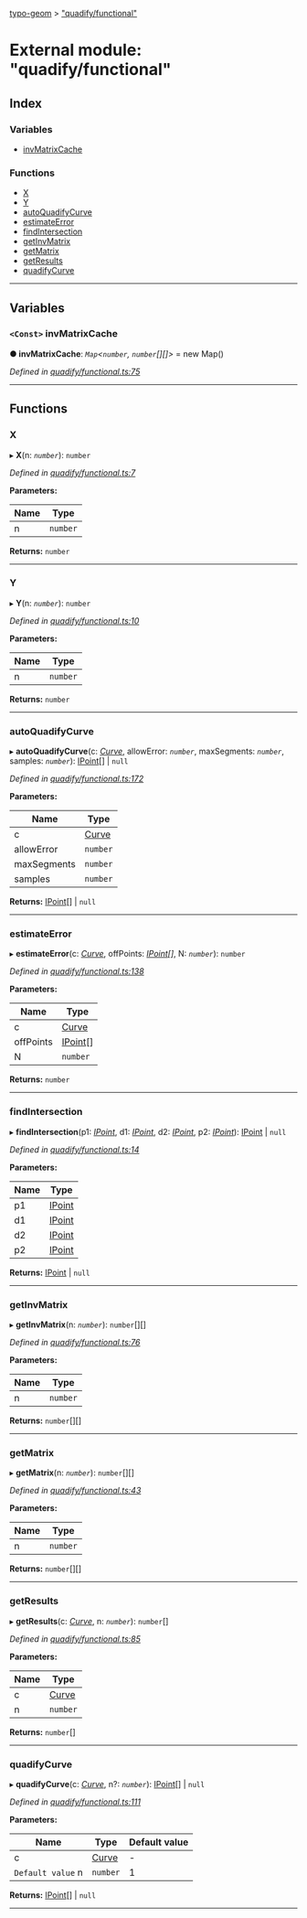 [typo-geom](../README.md) > ["quadify/functional"](../modules/_quadify_functional_.md)

# External module: "quadify/functional"

## Index

### Variables

* [invMatrixCache](_quadify_functional_.md#invmatrixcache)

### Functions

* [X](_quadify_functional_.md#x)
* [Y](_quadify_functional_.md#y)
* [autoQuadifyCurve](_quadify_functional_.md#autoquadifycurve)
* [estimateError](_quadify_functional_.md#estimateerror)
* [findIntersection](_quadify_functional_.md#findintersection)
* [getInvMatrix](_quadify_functional_.md#getinvmatrix)
* [getMatrix](_quadify_functional_.md#getmatrix)
* [getResults](_quadify_functional_.md#getresults)
* [quadifyCurve](_quadify_functional_.md#quadifycurve)

---

## Variables

<a id="invmatrixcache"></a>

### `<Const>` invMatrixCache

**● invMatrixCache**: *`Map`<`number`, `number`[][]>* =  new Map()

*Defined in [quadify/functional.ts:75](https://github.com/be5invis/typo-geom/blob/d307ff5/src/quadify/functional.ts#L75)*

___

## Functions

<a id="x"></a>

###  X

▸ **X**(n: *`number`*): `number`

*Defined in [quadify/functional.ts:7](https://github.com/be5invis/typo-geom/blob/d307ff5/src/quadify/functional.ts#L7)*

**Parameters:**

| Name | Type |
| ------ | ------ |
| n | `number` |

**Returns:** `number`

___
<a id="y"></a>

###  Y

▸ **Y**(n: *`number`*): `number`

*Defined in [quadify/functional.ts:10](https://github.com/be5invis/typo-geom/blob/d307ff5/src/quadify/functional.ts#L10)*

**Parameters:**

| Name | Type |
| ------ | ------ |
| n | `number` |

**Returns:** `number`

___
<a id="autoquadifycurve"></a>

###  autoQuadifyCurve

▸ **autoQuadifyCurve**(c: *[Curve](_derivable_interface_.md#curve)*, allowError: *`number`*, maxSegments: *`number`*, samples: *`number`*): [IPoint](_point_interface_.md#ipoint)[] | `null`

*Defined in [quadify/functional.ts:172](https://github.com/be5invis/typo-geom/blob/d307ff5/src/quadify/functional.ts#L172)*

**Parameters:**

| Name | Type |
| ------ | ------ |
| c | [Curve](_derivable_interface_.md#curve) |
| allowError | `number` |
| maxSegments | `number` |
| samples | `number` |

**Returns:** [IPoint](_point_interface_.md#ipoint)[] | `null`

___
<a id="estimateerror"></a>

###  estimateError

▸ **estimateError**(c: *[Curve](_derivable_interface_.md#curve)*, offPoints: *[IPoint](_point_interface_.md#ipoint)[]*, N: *`number`*): `number`

*Defined in [quadify/functional.ts:138](https://github.com/be5invis/typo-geom/blob/d307ff5/src/quadify/functional.ts#L138)*

**Parameters:**

| Name | Type |
| ------ | ------ |
| c | [Curve](_derivable_interface_.md#curve) |
| offPoints | [IPoint](_point_interface_.md#ipoint)[] |
| N | `number` |

**Returns:** `number`

___
<a id="findintersection"></a>

###  findIntersection

▸ **findIntersection**(p1: *[IPoint](_point_interface_.md#ipoint)*, d1: *[IPoint](_point_interface_.md#ipoint)*, d2: *[IPoint](_point_interface_.md#ipoint)*, p2: *[IPoint](_point_interface_.md#ipoint)*): [IPoint](_point_interface_.md#ipoint) | `null`

*Defined in [quadify/functional.ts:14](https://github.com/be5invis/typo-geom/blob/d307ff5/src/quadify/functional.ts#L14)*

**Parameters:**

| Name | Type |
| ------ | ------ |
| p1 | [IPoint](_point_interface_.md#ipoint) |
| d1 | [IPoint](_point_interface_.md#ipoint) |
| d2 | [IPoint](_point_interface_.md#ipoint) |
| p2 | [IPoint](_point_interface_.md#ipoint) |

**Returns:** [IPoint](_point_interface_.md#ipoint) | `null`

___
<a id="getinvmatrix"></a>

###  getInvMatrix

▸ **getInvMatrix**(n: *`number`*): `number`[][]

*Defined in [quadify/functional.ts:76](https://github.com/be5invis/typo-geom/blob/d307ff5/src/quadify/functional.ts#L76)*

**Parameters:**

| Name | Type |
| ------ | ------ |
| n | `number` |

**Returns:** `number`[][]

___
<a id="getmatrix"></a>

###  getMatrix

▸ **getMatrix**(n: *`number`*): `number`[][]

*Defined in [quadify/functional.ts:43](https://github.com/be5invis/typo-geom/blob/d307ff5/src/quadify/functional.ts#L43)*

**Parameters:**

| Name | Type |
| ------ | ------ |
| n | `number` |

**Returns:** `number`[][]

___
<a id="getresults"></a>

###  getResults

▸ **getResults**(c: *[Curve](_derivable_interface_.md#curve)*, n: *`number`*): `number`[]

*Defined in [quadify/functional.ts:85](https://github.com/be5invis/typo-geom/blob/d307ff5/src/quadify/functional.ts#L85)*

**Parameters:**

| Name | Type |
| ------ | ------ |
| c | [Curve](_derivable_interface_.md#curve) |
| n | `number` |

**Returns:** `number`[]

___
<a id="quadifycurve"></a>

###  quadifyCurve

▸ **quadifyCurve**(c: *[Curve](_derivable_interface_.md#curve)*, n?: *`number`*): [IPoint](_point_interface_.md#ipoint)[] | `null`

*Defined in [quadify/functional.ts:111](https://github.com/be5invis/typo-geom/blob/d307ff5/src/quadify/functional.ts#L111)*

**Parameters:**

| Name | Type | Default value |
| ------ | ------ | ------ |
| c | [Curve](_derivable_interface_.md#curve) | - |
| `Default value` n | `number` | 1 |

**Returns:** [IPoint](_point_interface_.md#ipoint)[] | `null`

___

